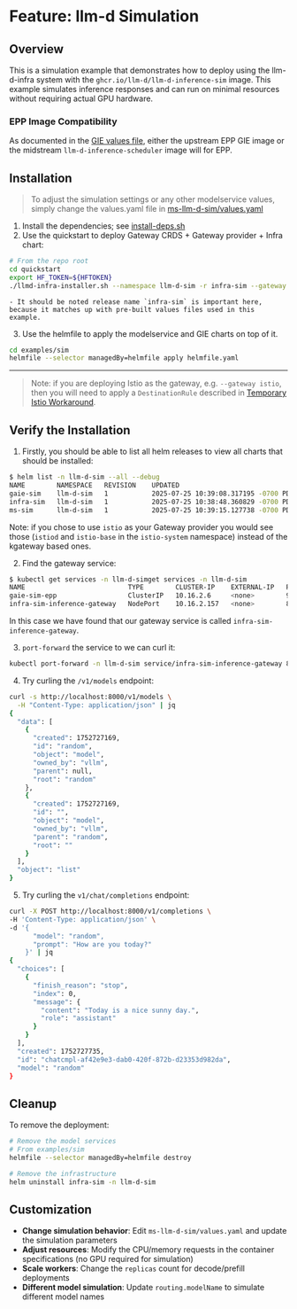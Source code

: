 # Feature: llm-d Simulation

## Overview

This is a simulation example that demonstrates how to deploy using the llm-d-infra system with the `ghcr.io/llm-d/llm-d-inference-sim` image. This example simulates inference responses and can run on minimal resources without requiring actual GPU hardware.

### EPP Image Compatibility

As documented in the [GIE values file](./gaie-sim/values.yaml#L4-L13), either the upstream EPP GIE image or the midstream `llm-d-inference-scheduler` image will for EPP.

## Installation

> To adjust the simulation settings or any other modelservice values, simply change the values.yaml file in [ms-llm-d-sim/values.yaml](ms-llm-d-sim/values.yaml)

1. Install the dependencies; see [install-deps.sh](../../install-deps.sh)
2. Use the quickstart to deploy Gateway CRDS + Gateway provider + Infra chart:

```bash
# From the repo root
cd quickstart
export HF_TOKEN=${HFTOKEN}
./llmd-infra-installer.sh --namespace llm-d-sim -r infra-sim --gateway kgateway --disable-metrics-collection
```

    - It should be noted release name `infra-sim` is important here, because it matches up with pre-built values files used in this example.

3. Use the helmfile to apply the modelservice and GIE charts on top of it.

```bash
cd examples/sim
helmfile --selector managedBy=helmfile apply helmfile.yaml
```

---

> Note: if you are deploying Istio as the gateway, e.g. `--gateway istio`, then you will need to apply a `DestinationRule` described in [Temporary Istio Workaround](../../istio-workaround.md).

## Verify the Installation

1. Firstly, you should be able to list all helm releases to view all charts that should be installed:

```bash
$ helm list -n llm-d-sim --all --debug
NAME     	NAMESPACE	REVISION	UPDATED                             	STATUS  	CHART                   	APP VERSION
gaie-sim 	llm-d-sim	1       	2025-07-25 10:39:08.317195 -0700 PDT	deployed	inferencepool-v0.5.1    	v0.5.1
infra-sim	llm-d-sim	1       	2025-07-25 10:38:48.360829 -0700 PDT	deployed	llm-d-infra-v1.1.0      	v0.2.0
ms-sim   	llm-d-sim	1       	2025-07-25 10:39:15.127738 -0700 PDT	deployed	llm-d-modelservice-0.2.0	v0.2.0
```

Note: if you chose to use `istio` as your Gateway provider you would see those (`istiod` and `istio-base` in the `istio-system` namespace) instead of the kgateway based ones.

2. Find the gateway service:

```bash
$ kubectl get services -n llm-d-simget services -n llm-d-sim
NAME                          TYPE        CLUSTER-IP    EXTERNAL-IP   PORT(S)             AGE
gaie-sim-epp                  ClusterIP   10.16.2.6     <none>        9002/TCP,9090/TCP   42s
infra-sim-inference-gateway   NodePort    10.16.2.157   <none>        80:37479/TCP        64s
```

In this case we have found that our gateway service is called `infra-sim-inference-gateway`.

3. `port-forward` the service to we can curl it:

```bash
kubectl port-forward -n llm-d-sim service/infra-sim-inference-gateway 8000:80
```

4. Try curling the `/v1/models` endpoint:

```bash
curl -s http://localhost:8000/v1/models \
  -H "Content-Type: application/json" | jq
{
  "data": [
    {
      "created": 1752727169,
      "id": "random",
      "object": "model",
      "owned_by": "vllm",
      "parent": null,
      "root": "random"
    },
    {
      "created": 1752727169,
      "id": "",
      "object": "model",
      "owned_by": "vllm",
      "parent": "random",
      "root": ""
    }
  ],
  "object": "list"
}
```

5. Try curling the `v1/chat/completions` endpoint:

```bash
curl -X POST http://localhost:8000/v1/completions \
-H 'Content-Type: application/json' \
-d '{
      "model": "random",
      "prompt": "How are you today?"
    }' | jq
{
  "choices": [
    {
      "finish_reason": "stop",
      "index": 0,
      "message": {
        "content": "Today is a nice sunny day.",
        "role": "assistant"
      }
    }
  ],
  "created": 1752727735,
  "id": "chatcmpl-af42e9e3-dab0-420f-872b-d23353d982da",
  "model": "random"
}
```

## Cleanup

To remove the deployment:

```bash
# Remove the model services
# From examples/sim
helmfile --selector managedBy=helmfile destroy

# Remove the infrastructure
helm uninstall infra-sim -n llm-d-sim
```

## Customization

- **Change simulation behavior**: Edit `ms-llm-d-sim/values.yaml` and update the simulation parameters
- **Adjust resources**: Modify the CPU/memory requests in the container specifications (no GPU required for simulation)
- **Scale workers**: Change the `replicas` count for decode/prefill deployments
- **Different model simulation**: Update `routing.modelName` to simulate different model names
